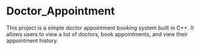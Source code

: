 # Doctor_Appointment
This project is a simple doctor appointment booking system built in C++. It allows users to view a list of doctors, book appointments, and view their appointment history.
